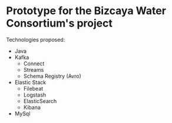 # Prototype for the Bizcaya Water Consortium's project 

Technologies proposed:
- Java 
- Kafka
  - Connect
  - Streams
  - Schema Registry (Avro)
- Elastic Stack
  - Filebeat
  - Logstash
  - ElasticSearch
  - Kibana
- MySql
